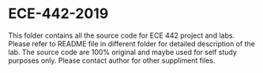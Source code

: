 # ECE-442-2019
This folder contains all the source code for ECE 442 project and labs. 
Please refer to README file in different folder for detailed description of the lab.
The source code are 100% original and maybe used for self study purposes only. 
Please contact author for other suppliment files.
